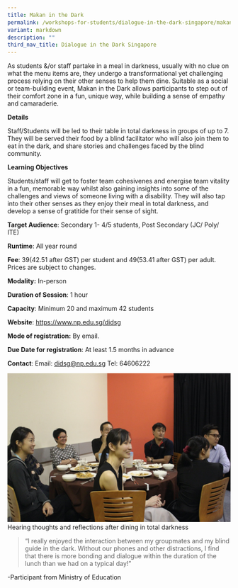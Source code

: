 ```yaml
---
title: Makan in the Dark
permalink: /workshops-for-students/dialogue-in-the-dark-singapore/makan-in-the-dark/
variant: markdown
description: ""
third_nav_title: Dialogue in the Dark Singapore
---
```

As students &/or staff partake in a meal in darkness, usually with no clue on what the menu items are, they undergo a transformational yet challenging process relying on their other senses to help them dine. Suitable as a social or team-building event, Makan in the Dark allows participants to step out of their comfort zone in a fun, unique way, while building a sense of empathy and camaraderie.

**Details**

Staff/Students will be led to their table in total darkness in groups of up to 7. They will be served their food by a blind facilitator who will also join them to eat in the dark, and share stories and challenges faced by the blind community.

**Learning Objectives**

Students/staff will get to foster team cohesivenes and energise team vitality in a fun, memorable way whilst also gaining insights into some of the challenges and views of someone living with a disability. They will also tap into their other senses as they enjoy their meal in total darkness, and develop a sense of gratitide for their sense of sight.

**Target Audience**: Secondary 1- 4/5 students, Post Secondary (JC/ Poly/ ITE)

**Runtime**: All year round

**Fee**:  $39 ($42.51 after GST) per student and $49 ($53.41 after GST) per adult. Prices are subject to changes.

**Modality:** In-person

**Duration of Session**: 1 hour 

**Capacity**: Minimum 20 and maximum 42 students

**Website**: https://www.np.edu.sg/didsg

**Mode of registration:** By email.

**Due Date for registration**: At least 1.5 months in advance 

**Contact**: Email: didsg@np.edu.sg Tel: 64606222

![](/images/lunch%20in%20the%20dark%20photo%201.jpg)
Hearing thoughts and reflections after dining in total darkness

> “I really enjoyed the interaction between my groupmates and my blind guide in the dark. Without our phones and other distractions, I find that there is more bonding and dialogue within the duration of
> the lunch than we had on a typical day!” 

-Participant from Ministry of Education